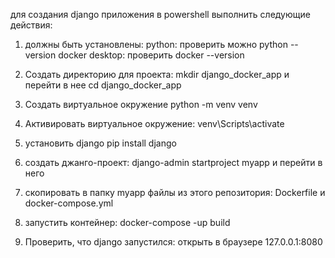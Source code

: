 для создания django приложения в powershell выполнить следующие действия:

1. должны быть установлены:
  python: проверить можно python --version
  docker desktop: проверить docker --version

2. Создать директорию для проекта: mkdir django_docker_app и перейти в нее cd django_docker_app
3. Создать виртуальное окружение python -m venv venv
4. Активировать виртуальное окружение: venv\Scripts\activate
5. установить django pip install django
6. создать джанго-проект: django-admin startproject myapp и перейти в него
7. скопировать в папку myapp файлы из этого репозитория: Dockerfile и docker-compose.yml
8. запустить контейнер: docker-compose -up build
9. Проверить, что django запустился: открыть в браузере 127.0.0.1:8080
